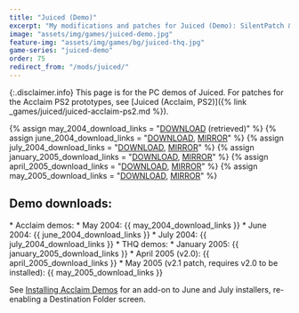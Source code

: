 ```yaml
---
title: "Juiced (Demo)"
excerpt: "My modifications and patches for Juiced (Demo): SilentPatch & Enhanced Demo."
image: "assets/img/games/juiced-demo.jpg"
feature-img: "assets/img/games/bg/juiced-thq.jpg"
game-series: "juiced-demo"
order: 75
redirect_from: "/mods/juiced/"
---
```


{:.disclaimer.info}
This page is for the PC demos of Juiced. For patches for the Acclaim PS2 prototypes, see [Juiced (Acclaim, PS2)]({% link _games/juiced/juiced-acclaim-ps2.md %}).

{% assign may_2004_download_links = "[DOWNLOAD](https://archive.org/download/gamefiles.blueyonder.co.uk/gamefiles.blueyonder.co.uk.tar/gamefiles.blueyonder.co.uk%2Fblueyondergames%2Fdemos%2Fjuiced_demo.zip) (retrieved)" %}
{% assign june_2004_download_links = "[DOWNLOAD](https://files.hiddenpalace.org/1/11/Juiced_%28Jun_2%2C_2004_prototype%29.7z),
            [MIRROR](https://archive.org/download/acclaim-qa-pc/Juiced%20%28June%202%2C%202004%29%20%28Build%20PCJUIOFD003%29.7z)" %}
{% assign july_2004_download_links = "[DOWNLOAD](https://download.cnet.com/juiced-final-demo/3000-7513_4-10295963.html),
            [MIRROR](https://www.pcworld.pl/ftp/juiced-official-demo.html)" %}
{% assign january_2005_download_links = "[DOWNLOAD](https://www.gamepressure.com/download.asp?ID=7430),
            [MIRROR](https://www.pcworld.pl/ftp/juiced-demo-nr-2.html)" %}
{% assign april_2005_download_links = "[DOWNLOAD](https://www.moddb.com/downloads/juiced-updated-demo),
            [MIRROR](https://www.ausgamers.com/files/download/16587/juiced-demo-v2)" %}
{% assign may_2005_download_links = "[DOWNLOAD](https://www.gamepressure.com/download.asp?ID=7892),
            [MIRROR](https://www.moddb.com/games/juiced/downloads/juiced-demo-2-0-to-2-1-patch)" %}

## Demo downloads:

<div class="left-page-margin" markdown="1">
* Acclaim demos:
  * May 2004: {{ may_2004_download_links }}
  * June 2004: {{ june_2004_download_links }}
  * July 2004: {{ july_2004_download_links }}
* THQ demos:
  * January 2005: {{ january_2005_download_links }}
  * April 2005 (v2.0): {{ april_2005_download_links }}
  * May 2005 (v2.1 patch, requires v2.0 to be installed): {{ may_2005_download_links }}
</div>

See [Installing Acclaim Demos](#acclaim-install) for an add-on to June and July installers, re-enabling a Destination Folder screen.
